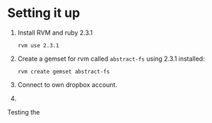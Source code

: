 # Setting it up

1. Install RVM and ruby 2.3.1

   ```shell
   rvm use 2.3.1
   ```

2. Create a gemset for rvm called `abstract-fs` using 2.3.1 installed:

   ```shell
   rvm create gemset abstract-fs
   ```

3. Connect to own dropbox account. 

4. ​

Testing the 